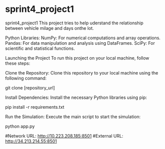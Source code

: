 # sprint4_project1
sprint4_project1
This project tries to help uderstand the relationship between vehicle milage and days onthe lot.


Python Libraries:
NumPy: For numerical computations and array operations.
Pandas: For data manipulation and analysis using DataFrames.
SciPy: For scientific and statistical functions.


Launching the Project
To run this project on your local machine, follow these steps:

Clone the Repository: Clone this repository to your local machine using the following command:
 
git clone [repository_url]

Install Dependencies: Install the necessary Python libraries using pip:
 
pip install -r requirements.txt

Run the Simulation: Execute the main script to start the simulation:
 
python app.py

#Network URL: http://10.223.208.185:8501
#External URL: http://34.213.214.55:8501
